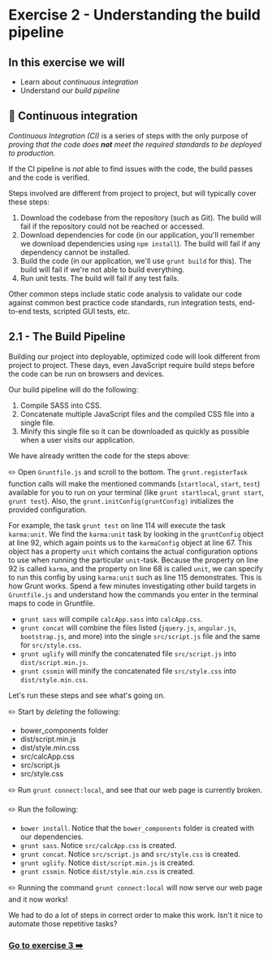 # Exercise 2 - Understanding the build pipeline

## In this exercise we will
* Learn about _continuous integration_
* Understand our _build pipeline_

## :book: Continuous integration
_Continuous Integration (CI)_ is a series of steps with the only purpose of _proving that the code does **not** meet the required standards to be deployed to production._

If the CI pipeline is _not_ able to find issues with the code, the build passes and the code is verified.

Steps involved are different from project to project, but will typically cover these steps:
 1. Download the codebase from the repository (such as Git). The build will fail if the repository could not be reached or accessed.
 2. Download dependencies for code (in our application, you'll remember we download dependencies using `npm install`). The build will fail if any dependency cannot be installed.
 3. Build the code (in our application, we'll use `grunt build` for this). The build will fail if we're not able to build everything.
 4. Run unit tests. The build will fail if any test fails.

Other common steps include static code analysis to validate our code against common best practice code standards, run integration tests, end-to-end tests, scripted GUI tests, etc.

## 2.1 - The Build Pipeline
Building our project into deployable, optimized code will look different from project to project. These days, even JavaScript require build steps before the code can be run on browsers and devices.

Our build pipeline will do the following:

1. Compile SASS into CSS.
2. Concatenate multiple JavaScript files and the compiled CSS file into a single file.
3. Minify this single file so it can be downloaded as quickly as possible when a user visits our application.

We have already written the code for the steps above:

:pencil2: Open `Gruntfile.js` and scroll to the bottom. The `grunt.registerTask` function calls will make the mentioned commands (`startlocal`, `start`, `test`) available for you to run on your terminal (like `grunt startlocal`, `grunt start`, `grunt test`). Also, the `grunt.initConfig(gruntConfig)` initializes the provided configuration.

For example, the task `grunt test` on line 114 will execute the task `karma:unit`. We find the `karma:unit` task by looking in the `gruntConfig` object at line 92, which again points us to the `karmaConfig` object at line 67. This object has a property `unit` which contains the actual configuration options to use when running the particular `unit`-task. Because the property on line 92 is called `karma`, and the property on line 68 is called `unit`, we can specify to run this config by using `karma:unit` such as line 115 demonstrates. This is how Grunt works. Spend a few minutes investigating other build targets in `Gruntfile.js` and understand how the commands you enter in the terminal maps to code in Gruntfile.

- `grunt sass` will compile `calcApp.sass` into `calcApp.css`.
- `grunt concat` will combine the files listed (`jquery.js`, `angular.js`, `bootstrap.js`, and more) into the single `src/script.js` file and the same for `src/style.css`.
- `grunt uglify` will minify the concatenated file `src/script.js` into `dist/script.min.js`.
- `grunt cssmin` will minify the concatenated file `src/style.css` into `dist/style.min.css`.

Let's run these steps and see what's going on.

:pencil2: Start by _deleting_ the following:
* bower_components folder
* dist/script.min.js
* dist/style.min.css
* src/calcApp.css
* src/script.js
* src/style.css

:pencil2: Run `grunt connect:local`, and see that our web page is currently broken.

:pencil2: Run the following:
* `bower install`. Notice that the `bower_components` folder is created with our dependencies.
* `grunt sass`. Notice `src/calcApp.css` is created.
* `grunt concat`. Notice `src/script.js` and `src/style.css` is created.
* `grunt uglify`. Notice `dist/script.min.js` is created.
* `grunt cssmin`. Notice `dist/style.min.css` is created.

:pencil2: Running the command `grunt connect:local` will now serve our web page and it now works!

We had to do a lot of steps in correct order to make this work. Isn't it nice to automate those repetitive tasks?

### [Go to exercise 3 :arrow_right:](./exercise-3.md)
